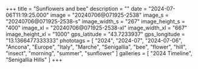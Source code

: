 +++
title = "Sunflowers and bee"
description = ""
date = "2024-07-06T11:19:25.000"
image = "20240706@071925-2538"
image_s = "20240706@071925-2538-s"
image_width_s = "267"
image_height_s = "400"
image_xl = "20240706@071925-2538-xl"
image_width_xl = "667"
image_height_xl = "1000"
gps_latitude = "43.7233937"
gps_longitude = "13.1366477333333"
phototags = [ "2024", "2024-07", "2024-07-06", "Ancona", "Europe", "Italy", "Marche", "Senigallia", "bee", "flower", "hill", "insect", "morning", "summer", "sunflower" ]
galleries = [ "2024 Timeline", "Senigallia Hills" ]
+++
